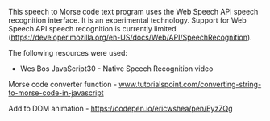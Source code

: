 This speech to Morse code text program uses the Web Speech API speech recognition interface. It is an experimental technology. Support for Web Speech API speech recognition is currently limited (https://developer.mozilla.org/en-US/docs/Web/API/SpeechRecognition).

The following resources were used:
- Wes Bos JavaScript30 - Native Speech Recognition video

Morse code converter function - www.tutorialspoint.com/converting-string-to-morse-code-in-javascript

Add to DOM animation - https://codepen.io/ericwshea/pen/EyzZQg